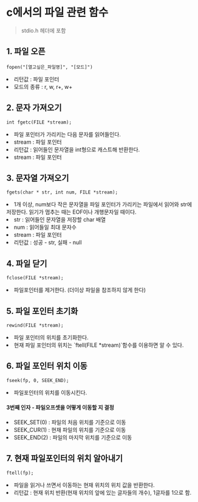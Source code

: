 # c에서의 파일 관련 함수
>  stdio.h 헤더에 포함

## 1. 파일 오픈

    fopen("[열고싶은_파일명]", "[모드]")

<li> 리턴값 : 파일 포인터
<li> 모드의 종류 : r, w, r+, w+</li>

## 2. 문자 가져오기

    int fgetc(FILE *stream);

<li> 파일 포인터가 가리키는 다음 문자를 읽어들인다.

<li> stream : 파일 포인터
<li> 리턴값 :  읽어들인 문자열을 int형으로 캐스트해 반환한다.
<li> stream : 파일 포인터 </li>

## 3. 문자열 가져오기

    fgets(char * str, int num, FILE *stream);

<li> 1개 이상, num보다 작은 문자열을 파일 포인터가 가리키는 파일에서 읽어와 str에 저장한다.
읽기가 멈추는 때는 EOF이나 개행문자일 때이다.

<li>str : 읽어들인 문자열을 저장할 char 배열
<li>num : 읽어들일 최대 문자수
<li>stream : 파일 포인터
<li>리턴값 : 성공 - str, 실패 - null</li>

## 4. 파일 닫기

    fclose(FILE *stream);
<li> 파일포인터를 제거한다. (더이상 파일을 참조하지 않게 한다)


## 5. 파일 포인터 초기화

    rewind(FILE *stream);
<li> 파일 포인터의 위치를 초기화한다.
<li> 현재 파일 포인터의 위치는 `ftell(FILE *stream)`함수를 이용하면 알 수 있다.

## 6. 파일 포인터 위치 이동

    fseek(fp, 0, SEEK_END);
<li>파일포인터의 위치를 이동시킨다.

#### 3번째 인자 - 파일오프셋을 어떻게 이동할 지 결정
 <li> SEEK_SET(0) : 파일의 처음 위치를 기준으로 이동
 <li> SEEK_CUR(1) : 현재 파일의 위치를 기준으로 이동
 <li> SEEK_END(2) : 파일의 마지막 위치를 기준으로 이동

## 7. 현재 파일포인터의 위치 알아내기

    ftell(fp);
<li> 파일을 읽거나 쓰면서 이동하는 현재 위치의 위치 값을 반환한다.
 <li> 리턴값 : 현재 위치 반환(현재 위치의 앞에 있는 글자들의 개수), 1글자를 1으로 함.
